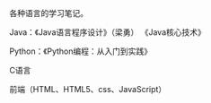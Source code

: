 各种语言的学习笔记。

Java：《Java语言程序设计》（梁勇） 《Java核心技术》

Python：《Python编程：从入门到实践》

C语言

前端（HTML、HTML5、css、JavaScript）
